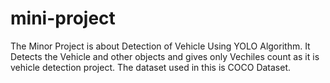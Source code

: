 # mini-project
The Minor Project is about Detection of Vehicle Using YOLO Algorithm. It Detects the Vehicle and other objects and gives only Vechiles count as it is vehicle detection project. The dataset used in this is COCO Dataset.
